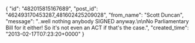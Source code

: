 {
   "id": "482015815167689",
   "post_id": "462493170453287_481602425209028",
   "from_name": "Scott Duncan",
   "message": "..well nothing anybody SIGNED anyway.\n\nNo Parliamentary Bill for it either! So it's not even an ACT if that's the case.",
   "created_time": "2013-02-17T07:23:20+0000"
 }
